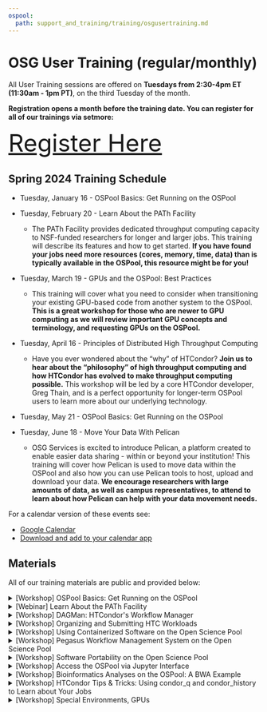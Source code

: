 ```yaml
---
ospool:
  path: support_and_training/training/osgusertraining.md
---
```


OSG User Training (regular/monthly) 
====================================

All User Training sessions are offered on **Tuesdays from 2:30-4pm ET (11:30am - 1pm PT)**, on the third Tuesday of the month. 

**Registration opens a month before the training date. You can register for all of our trainings via setmore:**

<font size="20">[Register Here](https://osgfacilitation.setmore.com/bookclass)</font>

## Spring 2024 Training Schedule

* Tuesday, January 16 - OSPool Basics: Get Running on the OSPool

* Tuesday, February 20 - Learn About the PATh Facility
	* The PATh Facility provides dedicated throughput computing capacity to NSF-funded researchers for longer and larger jobs. This training will describe its features and how to get started. **If you have found your jobs need more resources (cores, memory, time, data) than is typically available in the OSPool, this resource might be for you!**

* Tuesday, March 19 - GPUs and the OSPool: Best Practices
	* This training will cover what you need to consider when transitioning your existing GPU-based code from another system to the OSPool. **This is a great workshop for those who are newer to GPU computing as we will review important GPU concepts and terminology, and requesting GPUs on the OSPool.**

* Tuesday, April 16 - Principles of Distributed High Throughput Computing
	* Have you ever wondered about the “why” of HTCondor? **Join us to hear about the “philosophy” of high throughput computing and how HTCondor has evolved to make throughput computing possible.** This workshop will be led by a core HTCondor developer, Greg Thain, and is a perfect opportunity for longer-term OSPool users to learn more about our underlying technology. 


* Tuesday, May 21 - OSPool Basics: Get Running on the OSPool 

* Tuesday, June 18 - Move Your Data With Pelican
	*  OSG Services is excited to introduce Pelican, a platform created to enable easier data sharing - within or beyond your institution! This training will cover how Pelican is used to move data within the OSPool and also how you can use Pelican tools to host, upload and download your data. **We encourage researchers with large amounts of data, as well as campus representatives, to attend to learn about how Pelican can help with your data movement needs.**


For a calendar version of these events see: 

* [Google Calendar](https://calendar.google.com/calendar/embed?src=c_f786e9455a56e4b1ea7aca0d15c88178fd0e309e92c3cf4767c268ea3e2fc884%40group.calendar.google.com&ctz=America%2FChicago)
* [Download and add to your calendar app](https://calendar.google.com/calendar/ical/c_f786e9455a56e4b1ea7aca0d15c88178fd0e309e92c3cf4767c268ea3e2fc884%40group.calendar.google.com/public/basic.ics)

## Materials

All of our training materials are public and provided below: 

<details>
<summary>[Workshop] OSPool Basics: Get Running on the OSPool</summary>
<br> 
<b>Learning Objectives</b>
<br>
Topics covered in this workshop include: 
	1. An Introduction to OSG Services and the OSPool	
	2. Basics of HTCondor job submission
	3. Hands-on Practice Submitting HTCondor Jobs 
<br>
<br>
<b>Prerequisites/Audience</b>
<br>
There are no prerequisites for this workshop. This workshop is designed for new HTCondor and OSPool users. 
<br>
**Available Materials**
* [Presentation Slides](https://docs.google.com/presentation/d/1z-f81xtk_ZXeJcA1kX60JoScXdGfe-xgsB9g5YemrqI/edit#slide=id.g10662d3fe4f_0_0),
* [Video](https://www.youtube.com/watch?v=D14eMrkZ2gQ)
* [Wordcount Frequency Tutorial](../../../software_examples/python/tutorial-wordfreq/)
* [Interactive Lesson](https://github.com/OSGConnect/lesson-intro-ospool)	
<br>
**Materials Last Updated**
Winter 2023
<br>
</details>

<details>
<summary>[Webinar] Learn About the PATh Facility</summary>
<br>
<b>Learning Objectives</b>
<br>
The PATh Facility provides dedicated throughput computing capacity to NSF-funded researchers for longer and larger jobs. This training will describe its features and how to get started. **If you have found your jobs need more resources (cores, memory, time, data) than is typically available in the OSPool, this resource might be for you!** 
<br>
<br>
<b>Prerequisites/Audience</b>
<br>
There are no prerequisites for this workshop. 	
**Available Materials**
* [Presentation Slides](https://docs.google.com/presentation/d/10Axe-Y1Mh_-fZrRXOjhvaOVTHybbHdW39PXxydb8-Qs/edit#slide=id.g10c0fd09133_0_7)
<br>
**Materials Last Updated**
Winter 2023
<br>
</details>


<details>
<summary>[Workshop] DAGMan: HTCondor's Workflow Manager</summary>
<br>
<b>Learning Objectives</b>
<br>
Presented by an HTCondor DAGMan developer, this workshop is designed for researchers that would like to learn how to implement DAG workflows and automate workflow management on the OSPool. 
<br>
<br>
<b>Prerequisites/Audience</b>
<br>
A basic understanding of HTCondor job submission and of an HTCondor submit file is highly recommended for this workshop. 
<br>
**Available Materials**
* [Presentation Slides](https://docs.google.com/presentation/d/1FbTo_18LL03D41v6DYOfOOooNAy06Vzm/edit?usp=drive_web&ouid=114892809919385436869&rtpof=true)
* [DAGMan Tutorial](https://github.com/OSGConnect/tutorial-dagman-intro)
<br>
**Materials Last Updated**
Winter 2023
<br>
</details>


<details>
<summary>[Workshop] Organizing and Submitting HTC Workloads</summary>
<br>
<b>Learning Objectives</b>
<br>
This workshop will present useful HTCondor features to help researchers automatically organize their workspaces on High Throughput Computing systems.  
<br>
<br>
<b>Prerequisites/Audience</b>
<br>
There are no prerequisites for this workshop, however, a basic understanding of HTCondor job submission and HTCondor submit files will make it easier to understand the content presented. 
<br>
**Available Materials**
* [Presentation Slides](https://docs.google.com/presentation/d/1auCJfqzc0ZckeTr-QCILaDizsKPsPTli0wTCbluSswY), [Video](https://www.youtube.com/watch?v=0JQ8or3lue0&list=PLIeB7asuU4W5FuqFdyqThCf18vTd_1tfu&index=6&ab_channel=OSG)
* [Wordcount Frequency Tutorial](https://github.com/OSGConnect/tutorial-organizing)
<br>
**Materials Last Updated**
Summer 2023
<br>
</details>


<details>
<summary>[Workshop] Using Containerized Software on the Open Science Pool</summary>
<br>
<b>Learning Objectives</b>
<br>
This workshop is designed to introduce software containers such as Docker, Apptainer, and Singularity. Content covered includes how to create a container, use a container, and techniques for troubleshooting containerized software. 
<br>
<br>
<b>Prerequisites/Audience</b>
<br>
There are no prerequisites for this workshop, however, a basic understanding of HTCondor job submission and HTCondor submit files will make it easier to understand the content presented. 
<br>
**Available Materials**
* [Presentation Slides](https://docs.google.com/presentation/d/15jhYzlfzyTaTTEylTW8rD728_GLOSIp5pd6wL3eZBZk/edit?usp=sharing)
* [Video](https://www.youtube.com/watch?v=vu5EZccxgdo&list=PLIeB7asuU4W5FuqFdyqThCf18vTd_1tfu&index=5&ab_channel=OSG)
<br>
**Materials Last Updated**
Fall 2023
<br>
</details>


<details>
<summary>[Workshop] Pegasus Workflow Management System on the Open Science Pool</summary>
<br>
<b>Learning Objectives</b>
<br>
This workshop is designed to introduce Pegasus Workflow Management System, a useful tool for researchers needing to execute a large number of jobs or complex workflows.  
<br>
<br>
<b>Prerequisites/Audience</b>
<br>
There are no prerequisites for this workshop, however, a basic understanding of HTCondor job submission and HTCondor submit files will make it easier to understand the content presented. 
<br>
**Available Materials**
* [Presentation Slides](https://docs.google.com/presentation/d/1XQjkq8pxbrXvMYU7zDihkgk2bOy4FNXHINWkhmkNqHQ/edit?usp=sharing)
* [Video](https://www.youtube.com/watch?v=2NOreG8SS6E&list=PLIeB7asuU4W5FuqFdyqThCf18vTd_1tfu&index=7&ab_channel=OSG)
<br>
**Materials Last Updated**
Fall 2023
<br>
</details>


<details>
<summary>[Workshop] Software Portability on the Open Science Pool</summary>
<br>
<b>Learning Objectives</b>
<br>
This workshop is designed to introduce concepts pertaining to software portability, including containers, different ways to install software, setting file paths, and other important introductory concepts.
<br>
<br>
<b>Prerequisites/Audience</b>
<br>
There are no prerequisites for this workshop, however, a basic understanding of HTCondor job submission and HTCondor submit files will make it easier to understand the content presented. 
<br>
**Available Materials**
* [Presentation Slides](https://docs.google.com/presentation/d/1Ym5piDoEkDPpInnyYgeqUkV-VWQoBTkI0RXJNG7_LK4/edit#slide=id.g120009588c4_0_0), 
* [List of Commands](https://docs.google.com/document/d/1-lfpv7AO7cLZ2yiZQIuiQbb1lyBqh2CB5Ix51cKZ1bk/edit#)
* Tutorials (used in part)
    * [Using Julia on the OSPool](../../../software_examples/other_languages_tools/julia-on-osg/)
    * [High Throughput BWA Read Mapping](../../../software_examples/bioinformatics/tutorial-bwa/)
<br>
**Materials Last Updated**
Summer 2023
<br>
</details>


<details>
<summary>[Workshop] Access the OSPool via Jupyter Interface</summary>
<br>
<b>Learning Objectives</b>
<br>
This workshop is designed to introduce researchers to the OSPool's new Jupyter interface feature, including how to access and use Jupyter notebooks. 
<br>
<br>
<b>Prerequisites/Audience</b>
<br>
There are no prerequisites for this workshop.
<br>
**Available Materials**
* [Presentation Slides](https://docs.google.com/presentation/d/1UCpS1iQ3tTaIIdm2OaF1kYbKaAsFz-vN/edit?usp=sharing&ouid=114892809919385436869&rtpof=true&sd=true)
<br>
**Materials Last Updated**
Fall 2023
<br>
</details>


<details>
<summary>[Workshop] Bioinformatics Analyses on the OSPool: A BWA Example</summary>
<br>
<b>Learning Objectives</b>
<br>
This workshop is designed to show the process of implementing and scaling out a bioinformatics workflow using HTCondor. 
<br>
<br>
<b>Prerequisites/Audience</b>
<br>
There are no prerequisites for this workshop, however, a basic understanding of HTCondor job submission and HTCondor submit files will make it easier to understand the content presented. 
<br>
**Available Materials**
* [Presentation Slides](https://docs.google.com/presentation/d/1_6uI7qG2nHHOynal8tinrHy2MCTkTbac/edit?usp=sharing&ouid=114892809919385436869&rtpof=true&sd=true)
<br>
**Materials Last Updated**
Summer 2023
<br>
</details>


<details>
<summary>[Workshop] HTCondor Tips & Tricks: Using condor_q and condor_history to Learn about Your Jobs</summary>
<br>
<b>Learning Objectives</b>
<br>
This workshop is designed to introduce researchers to helpful HTCondor tools for learning about their HTCondor jobs. 
<br>
<br>
<b>Prerequisites/Audience</b>
<br>
There are no prerequisites for this workshop, however, a basic understanding of HTCondor job submission and HTCondor submit files will make it easier to understand the content presented. 
<br>
**Available Materials**
* [Presentation Slides](https://docs.google.com/presentation/d/1AWAOmtwJ68KBSJPYtp6agnB2d-2iTCG5/edit?usp=sharing&ouid=114892809919385436869&rtpof=true&sd=true)
<br>
**Materials Last Updated**
Spring 2023
<br>
</details>


<details>
<summary>[Workshop] Special Environments, GPUs</summary>
<br>
<b>Learning Objectives</b>
<br>
This workshop is designed for researchers interested in learning about using special environments, architectures, or resources such as GPUs.
<br>
<br>
<b>Prerequisites/Audience</b>
<br>
There are no prerequisites for this workshop, however, a basic understanding of HTCondor job submission and HTCondor submit files will make it easier to understand the content presented. 
<br>
**Available Materials**
* [Presentation Slides](https://docs.google.com/presentation/d/1QZnX-VeXHdqWcmgF8EiMac_nl4hHXPvxCvCH-vxBySU/edit?usp=sharing)
<br>
**Materials Last Updated**
Spring 2023
<br>
</details>
